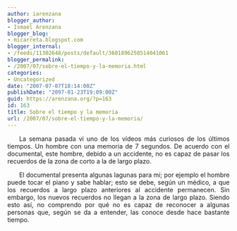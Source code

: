 ```yaml
---
author: iarenzana
blogger_author:
- Ismael Arenzana
blogger_blog:
- micarreta.blogspot.com
blogger_internal:
- /feeds/11302648/posts/default/3601896250514041061
blogger_permalink:
- /2007/07/sobre-el-tiempo-y-la-memoria.html
categories:
- Uncategorized
date: "2007-07-07T18:14:00Z"
publishDate: "2097-01-23T19:09:00Z"
guid: https://arenzana.org/?p=163
id: 163
title: Sobre el tiempo y la memoria
url: /2007/07/sobre-el-tiempo-y-la-memoria/
---
```

<p style="text-align:justify;text-indent:20pt;">
  La semana pasada vi uno de los vídeos más curiosos de los últimos tiempos. Un hombre con una memoria de 7 segundos. De acuerdo con el documental, este hombre, debido a un accidente, no es capaz de pasar los recuerdos de la zona de corto a la de largo plazo.
</p>

<p style="text-align:justify;text-indent:20pt;">
  El documental presenta algunas lagunas para mí; por ejemplo el hombre puede tocar el piano y sabe hablar; esto se debe, según un médico, a que los recuerdos a largo plazo anteriores al accidente permanecen. Sin embargo, los nuevos recuerdos no llegan a la zona de largo plazo. Siendo esto así, no comprendo por qué no es capaz de reconocer a algunas personas que, según se da a entender, las conoce desde hace bastante tiempo.
</p>

<center>
</center>
